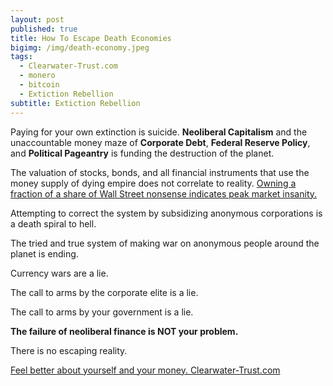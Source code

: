 ```yaml
---
layout: post
published: true
title: How To Escape Death Economies
bigimg: /img/death-economy.jpeg
tags:
  - Clearwater-Trust.com
  - monero
  - bitcoin
  - Extiction Rebellion
subtitle: Extiction Rebellion
---
```

Paying for your own extinction is suicide. **Neoliberal Capitalism** and the unaccountable money maze of **Corporate Debt**, **Federal Reserve Policy**, and **Political Pageantry** is funding the destruction of the planet.

The valuation of stocks, bonds, and all financial instruments that use the money supply of dying empire does not correlate to reality. [Owning a fraction of a share of Wall Street nonsense indicates peak market insanity.](https://www.robinhood.com)

Attempting to correct the system by subsidizing anonymous corporations is a death spiral to hell.

The tried and true system of making war on anonymous people around the planet is ending.

Currency wars are a lie.

The call to arms by the corporate elite is a lie.

The call to arms by your government is a lie.

**The failure of neoliberal finance is NOT your problem.**

There is no escaping reality.

[Feel better about yourself and your money. Clearwater-Trust.com](https://clearwater-trust.com)
